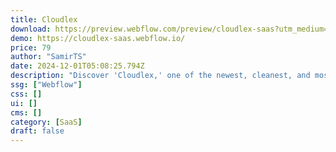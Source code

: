 ```yaml
---
title: Cloudlex
download: https://preview.webflow.com/preview/cloudlex-saas?utm_medium=preview_link&utm_source=designer&utm_content=cloudlex-saas&preview=bc8e2fe01143dd5170c0b4773adf84f8&locale=en&workflow=preview
demo: https://cloudlex-saas.webflow.io/
price: 79
author: "SamirTS"
date: 2024-12-01T05:08:25.794Z
description: "Discover 'Cloudlex,' one of the newest, cleanest, and most polished Webflow templates available. You can use the template for free."
ssg: ["Webflow"]
css: []
ui: []
cms: []
category: [SaaS]
draft: false
---
```

